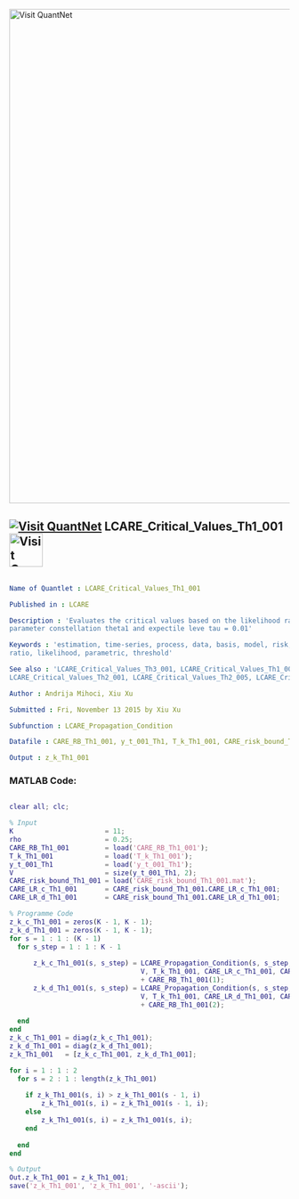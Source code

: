 
[<img src="https://github.com/QuantLet/Styleguide-and-FAQ/blob/master/pictures/banner.png" width="888" alt="Visit QuantNet">](http://quantlet.de/)

## [<img src="https://github.com/QuantLet/Styleguide-and-FAQ/blob/master/pictures/qloqo.png" alt="Visit QuantNet">](http://quantlet.de/) **LCARE_Critical_Values_Th1_001** [<img src="https://github.com/QuantLet/Styleguide-and-FAQ/blob/master/pictures/QN2.png" width="60" alt="Visit QuantNet 2.0">](http://quantlet.de/)

```yaml

Name of Quantlet : LCARE_Critical_Values_Th1_001

Published in : LCARE

Description : 'Evaluates the critical values based on the likelihood ration and risk bound at
parameter constellation theta1 and expectile leve tau = 0.01'

Keywords : 'estimation, time-series, process, data, basis, model, risk, parameter, likelihood
ratio, likelihood, parametric, threshold'

See also : 'LCARE_Critical_Values_Th3_001, LCARE_Critical_Values_Th1_005,
LCARE_Critical_Values_Th2_001, LCARE_Critical_Values_Th2_005, LCARE_Critical_Values_Th3_005'

Author : Andrija Mihoci, Xiu Xu

Submitted : Fri, November 13 2015 by Xiu Xu

Subfunction : LCARE_Propagation_Condition

Datafile : CARE_RB_Th1_001, y_t_001_Th1, T_k_Th1_001, CARE_risk_bound_Th1_001.mat

Output : z_k_Th1_001

```


### MATLAB Code:
```matlab

clear all; clc;

% Input
K                       = 11;                                     
rho                     = 0.25;                                 
CARE_RB_Th1_001         = load('CARE_RB_Th1_001'); 
T_k_Th1_001             = load('T_k_Th1_001');          
y_t_001_Th1             = load('y_t_001_Th1');
V                       = size(y_t_001_Th1, 2);
CARE_risk_bound_Th1_001 = load('CARE_risk_bound_Th1_001.mat');
CARE_LR_c_Th1_001       = CARE_risk_bound_Th1_001.CARE_LR_c_Th1_001;
CARE_LR_d_Th1_001       = CARE_risk_bound_Th1_001.CARE_LR_d_Th1_001;

% Programme Code
z_k_c_Th1_001 = zeros(K - 1, K - 1); 
z_k_d_Th1_001 = zeros(K - 1, K - 1);
for s = 1 : 1 : (K - 1)
  for s_step = 1 : 1 : K - 1
      
      z_k_c_Th1_001(s, s_step) = LCARE_Propagation_Condition(s, s_step, ...
                                 V, T_k_Th1_001, CARE_LR_c_Th1_001, CARE_RB_Th1_001(1))...
                                 + CARE_RB_Th1_001(1);
      z_k_d_Th1_001(s, s_step) = LCARE_Propagation_Condition(s, s_step, ...
                                 V, T_k_Th1_001, CARE_LR_d_Th1_001, CARE_RB_Th1_001(2))...
                                 + CARE_RB_Th1_001(2);
                             
  end
end
z_k_c_Th1_001 = diag(z_k_c_Th1_001); 
z_k_d_Th1_001 = diag(z_k_d_Th1_001);
z_k_Th1_001   = [z_k_c_Th1_001, z_k_d_Th1_001];

for i = 1 : 1 : 2
  for s = 2 : 1 : length(z_k_Th1_001)
      
    if z_k_Th1_001(s, i) > z_k_Th1_001(s - 1, i)
        z_k_Th1_001(s, i) = z_k_Th1_001(s - 1, i);
    else
        z_k_Th1_001(s, i) = z_k_Th1_001(s, i);
    end
    
  end
end

% Output
Out.z_k_Th1_001 = z_k_Th1_001;
save('z_k_Th1_001', 'z_k_Th1_001', '-ascii');


```
